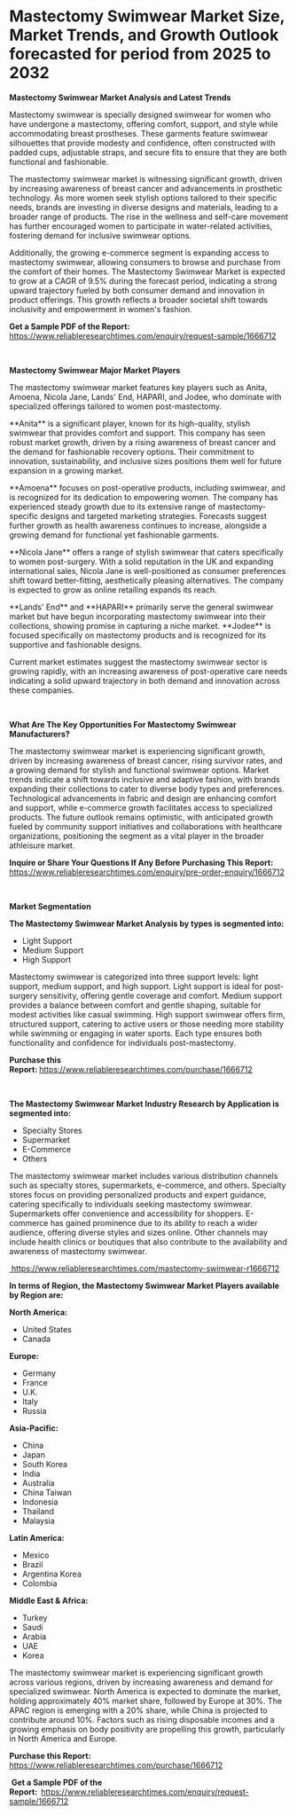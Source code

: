 <p><h1>Mastectomy Swimwear Market Size, Market Trends, and Growth Outlook forecasted for period from 2025 to 2032</h1></p><p><strong>Mastectomy Swimwear Market Analysis and Latest Trends</strong></p>
<p><p>Mastectomy swimwear is specially designed swimwear for women who have undergone a mastectomy, offering comfort, support, and style while accommodating breast prostheses. These garments feature swimwear silhouettes that provide modesty and confidence, often constructed with padded cups, adjustable straps, and secure fits to ensure that they are both functional and fashionable.</p><p>The mastectomy swimwear market is witnessing significant growth, driven by increasing awareness of breast cancer and advancements in prosthetic technology. As more women seek stylish options tailored to their specific needs, brands are investing in diverse designs and materials, leading to a broader range of products. The rise in the wellness and self-care movement has further encouraged women to participate in water-related activities, fostering demand for inclusive swimwear options.</p><p>Additionally, the growing e-commerce segment is expanding access to mastectomy swimwear, allowing consumers to browse and purchase from the comfort of their homes. The Mastectomy Swimwear Market is expected to grow at a CAGR of 9.5% during the forecast period, indicating a strong upward trajectory fueled by both consumer demand and innovation in product offerings. This growth reflects a broader societal shift towards inclusivity and empowerment in women's fashion.</p></p>
<p><strong>Get a Sample PDF of the Report:&nbsp;</strong> <a href="https://www.reliableresearchtimes.com/enquiry/request-sample/1666712?utm_campaign=3197&utm_medium=2&utm_source=Github&utm_content=ia&utm_term=16042025&utm_id=mastectomy-swimwear">https://www.reliableresearchtimes.com/enquiry/request-sample/1666712</a></p>
<p>&nbsp;</p>
<p><strong>Mastectomy Swimwear Major Market Players</strong></p>
<p><p>The mastectomy swimwear market features key players such as Anita, Amoena, Nicola Jane, Lands' End, HAPARI, and Jodee, who dominate with specialized offerings tailored to women post-mastectomy. </p><p>**Anita** is a significant player, known for its high-quality, stylish swimwear that provides comfort and support. This company has seen robust market growth, driven by a rising awareness of breast cancer and the demand for fashionable recovery options. Their commitment to innovation, sustainability, and inclusive sizes positions them well for future expansion in a growing market.</p><p>**Amoena** focuses on post-operative products, including swimwear, and is recognized for its dedication to empowering women. The company has experienced steady growth due to its extensive range of mastectomy-specific designs and targeted marketing strategies. Forecasts suggest further growth as health awareness continues to increase, alongside a growing demand for functional yet fashionable garments.</p><p>**Nicola Jane** offers a range of stylish swimwear that caters specifically to women post-surgery. With a solid reputation in the UK and expanding international sales, Nicola Jane is well-positioned as consumer preferences shift toward better-fitting, aesthetically pleasing alternatives. The company is expected to grow as online retailing expands its reach.</p><p>**Lands' End** and **HAPARI** primarily serve the general swimwear market but have begun incorporating mastectomy swimwear into their collections, showing promise in capturing a niche market. **Jodee** is focused specifically on mastectomy products and is recognized for its supportive and fashionable designs. </p><p>Current market estimates suggest the mastectomy swimwear sector is growing rapidly, with an increasing awareness of post-operative care needs indicating a solid upward trajectory in both demand and innovation across these companies.</p></p>
<p>&nbsp;</p>
<p><strong>What Are The Key Opportunities For Mastectomy Swimwear Manufacturers?</strong></p>
<p><p>The mastectomy swimwear market is experiencing significant growth, driven by increasing awareness of breast cancer, rising survivor rates, and a growing demand for stylish and functional swimwear options. Market trends indicate a shift towards inclusive and adaptive fashion, with brands expanding their collections to cater to diverse body types and preferences. Technological advancements in fabric and design are enhancing comfort and support, while e-commerce growth facilitates access to specialized products. The future outlook remains optimistic, with anticipated growth fueled by community support initiatives and collaborations with healthcare organizations, positioning the segment as a vital player in the broader athleisure market.</p></p>
<p><strong>Inquire or Share Your Questions If Any Before Purchasing This Report:</strong> <a href="https://www.reliableresearchtimes.com/enquiry/pre-order-enquiry/1666712?utm_campaign=3197&utm_medium=2&utm_source=Github&utm_content=ia&utm_term=16042025&utm_id=mastectomy-swimwear">https://www.reliableresearchtimes.com/enquiry/pre-order-enquiry/1666712</a></p>
<p>&nbsp;</p>
<p><strong>Market Segmentation</strong></p>
<p><strong>The Mastectomy Swimwear Market Analysis by types is segmented into:</strong></p>
<p><ul><li>Light Support</li><li>Medium Support</li><li>High Support</li></ul></p>
<p><p>Mastectomy swimwear is categorized into three support levels: light support, medium support, and high support. Light support is ideal for post-surgery sensitivity, offering gentle coverage and comfort. Medium support provides a balance between comfort and gentle shaping, suitable for modest activities like casual swimming. High support swimwear offers firm, structured support, catering to active users or those needing more stability while swimming or engaging in water sports. Each type ensures both functionality and confidence for individuals post-mastectomy.</p></p>
<p><strong>Purchase this Report:&nbsp;</strong><a href="https://www.reliableresearchtimes.com/purchase/1666712?utm_campaign=3197&utm_medium=2&utm_source=Github&utm_content=ia&utm_term=16042025&utm_id=mastectomy-swimwear">https://www.reliableresearchtimes.com/purchase/1666712</a></p>
<p>&nbsp;</p>
<p><strong>The Mastectomy Swimwear Market Industry Research by Application is segmented into:</strong></p>
<p><ul><li>Specialty Stores</li><li>Supermarket</li><li>E-Commerce</li><li>Others</li></ul></p>
<p><p>The mastectomy swimwear market includes various distribution channels such as specialty stores, supermarkets, e-commerce, and others. Specialty stores focus on providing personalized products and expert guidance, catering specifically to individuals seeking mastectomy swimwear. Supermarkets offer convenience and accessibility for shoppers. E-commerce has gained prominence due to its ability to reach a wider audience, offering diverse styles and sizes online. Other channels may include health clinics or boutiques that also contribute to the availability and awareness of mastectomy swimwear.</p></p>
<p><a href="https://www.reliableresearchtimes.com/mastectomy-swimwear-r1666712?utm_campaign=3197&utm_medium=2&utm_source=Github&utm_content=ia&utm_term=16042025&utm_id=mastectomy-swimwear">&nbsp;https://www.reliableresearchtimes.com/mastectomy-swimwear-r1666712</a></p>
<p><strong>In terms of Region, the Mastectomy Swimwear Market Players available by Region are:</strong></p>
<p>
    <p> <strong> North America: </strong>
        <ul>
            <li>United States</li>
            <li>Canada</li>
        </ul>
        </p> 
    <p> <strong> Europe: </strong>
        <ul>
            <li>Germany</li>
            <li>France</li>
            <li>U.K.</li>
            <li>Italy</li>
            <li>Russia</li>
        </ul>
        </p> 
    <p> <strong> Asia-Pacific: </strong>
        <ul>
            <li>China</li>
            <li>Japan</li>
            <li>South Korea</li>
            <li>India</li>
            <li>Australia</li>
            <li>China Taiwan</li>
            <li>Indonesia</li>
            <li>Thailand</li>
            <li>Malaysia</li>
        </ul>
        </p> 
    <p> <strong> Latin America: </strong>
        <ul>
            <li>Mexico</li>
            <li>Brazil</li>
            <li>Argentina Korea</li>
            <li>Colombia</li>
        </ul>
        </p> 
    <p> <strong> Middle East & Africa: </strong>
        <ul>
            <li>Turkey</li>
            <li>Saudi</li>
            <li>Arabia</li>
            <li>UAE</li>
            <li>Korea</li>
        </ul>
    </p>
    </p>
<p><p>The mastectomy swimwear market is experiencing significant growth across various regions, driven by increasing awareness and demand for specialized swimwear. North America is expected to dominate the market, holding approximately 40% market share, followed by Europe at 30%. The APAC region is emerging with a 20% share, while China is projected to contribute around 10%. Factors such as rising disposable incomes and a growing emphasis on body positivity are propelling this growth, particularly in North America and Europe.</p></p>
<p><strong>Purchase this Report: </strong><a href="https://www.reliableresearchtimes.com/purchase/1666712?utm_campaign=3197&utm_medium=2&utm_source=Github&utm_content=ia&utm_term=16042025&utm_id=mastectomy-swimwear">https://www.reliableresearchtimes.com/purchase/1666712</a></p>
<p>&nbsp;<strong>Get a Sample PDF of the Report:&nbsp;&nbsp;</strong><a href="https://www.reliableresearchtimes.com/enquiry/request-sample/1666712?utm_campaign=3197&utm_medium=2&utm_source=Github&utm_content=ia&utm_term=16042025&utm_id=mastectomy-swimwear">https://www.reliableresearchtimes.com/enquiry/request-sample/1666712</a></p>
<p><strong></strong></p>
<p><p></p><p></p><p></p></p>